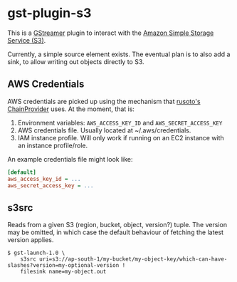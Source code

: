 # gst-plugin-s3

This is a [GStreamer](https://gstreamer.freedesktop.org/) plugin to interact
with the [Amazon Simple Storage Service (S3)](https://aws.amazon.com/s3/).

Currently, a simple source element exists. The eventual plan is to also add a
sink, to allow writing out objects directly to S3.

## AWS Credentials

AWS credentials are picked up using the mechanism that
[rusoto's ChainProvider](http://rusoto.github.io/rusoto/rusoto/struct.ChainProvider.html)
uses. At the moment, that is:

 1. Environment variables: `AWS_ACCESS_KEY_ID` and `AWS_SECRET_ACCESS_KEY`
 2. AWS credentials file. Usually located at ~/.aws/credentials.
 3. IAM instance profile. Will only work if running on an EC2 instance with an instance profile/role.

An example credentials file might look like:

```ini
[default]
aws_access_key_id = ...
aws_secret_access_key = ...
```

## s3src

Reads from a given S3 (region, bucket, object, version?) tuple. The version may
be omitted, in which case the default behaviour of fetching the latest version
applies.

```
$ gst-launch-1.0 \
    s3src uri=s3://ap-south-1/my-bucket/my-object-key/which-can-have-slashes?version=my-optional-version !
    filesink name=my-object.out
```
